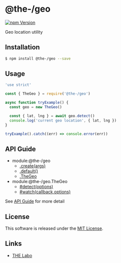 @the-/geo
==========

<!---
This file is generated by @the-/templates. Do not update manually.
--->

<!-- Badge Start -->
<a name="badges"></a>

[![npm Version][bd_npm_shield_url]][bd_npm_url]

[bd_repo_url]: https://github.com/the-labo/the
[bd_npm_url]: http://www.npmjs.org/package/@the-/geo
[bd_npm_shield_url]: http://img.shields.io/npm/v/@the-/geo.svg?style=flat

<!-- Badge End -->


<!-- Description Start -->
<a name="description"></a>

Geo location utility

<!-- Description End -->


<!-- Overview Start -->
<a name="overview"></a>




<!-- Overview End -->


<!-- Sections Start -->
<a name="sections"></a>

<!-- Section from "doc/readme/01.Installation.md.hbs" Start -->

<a name="section-doc-readme-01-installation-md"></a>

Installation
-----

```bash
$ npm install @the-/geo --save
```


<!-- Section from "doc/readme/01.Installation.md.hbs" End -->

<!-- Section from "doc/readme/02.Usage.md.hbs" Start -->

<a name="section-doc-readme-02-usage-md"></a>

Usage
---------

```javascript
'use strict'

const { TheGeo } = require('@the-/geo')

async function tryExample() {
  const geo = new TheGeo()

  const { lat, lng } = await geo.detect()
  console.log('current geo location', { lat, lng })
}

tryExample().catch((err) => console.error(err))

```


<!-- Section from "doc/readme/02.Usage.md.hbs" End -->


<!-- Sections Start -->

<a name="api"></a>

## API Guide


- module:@the-/geo
  - [.create(args)](./doc/api/api.md#module_@the-/geo.create)
  - [.default()](./doc/api/api.md#module_@the-/geo.default)
  - [.TheGeo](./doc/api/api.md#module_@the-/geo.TheGeo)
- module:@the-/geo.TheGeo
  - [#detect(options)](./doc/api/api.md#module_@the-/geo.TheGeo#detect)
  - [#watch(callback,options)](./doc/api/api.md#module_@the-/geo.TheGeo#watch)

See [API Guide](./doc/api/api.md) for more detail


<!-- LICENSE Start -->
<a name="license"></a>

License
-------
This software is released under the [MIT License](https://github.com/the-labo/the/blob/master/LICENSE).

<!-- LICENSE End -->


<!-- Links Start -->
<a name="links"></a>

Links
------

+ [THE Labo][the_labo_url]

[the_labo_url]: https://github.com/the-labo

<!-- Links End -->
